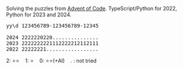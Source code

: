 Solving the puzzles from [Advent of Code](https://adventofcode.com). TypeScript/Python for 2022, Python for 2023 and 2024.

<pre>
yy\d 123456789-123456789-12345

2024 2222220220...............
2023 2222222221112222212112111
2022 22222221.................
</pre>

2: &#11088;&#11088; &nbsp;&nbsp;
1: &#11088; &nbsp;&nbsp;
0: &#11088;&#11088;(+AI) &nbsp;&nbsp;
. : not tried